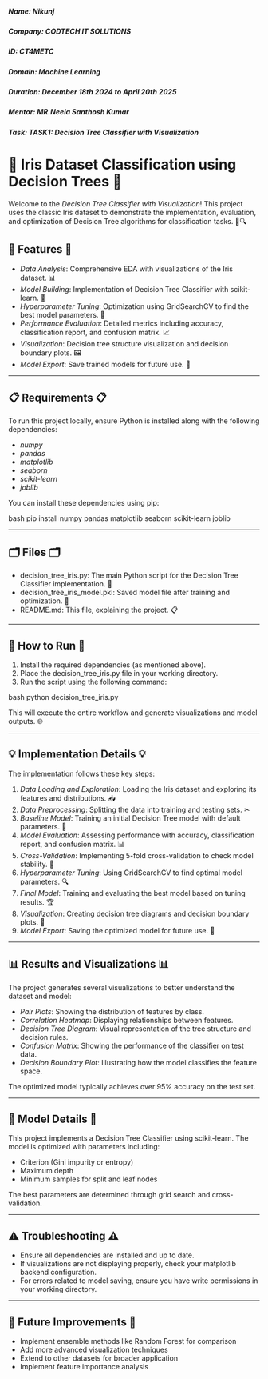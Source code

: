 ##### *Name:* Nikunj
##### *Company:* CODTECH IT SOLUTIONS
##### *ID:* CT4METC
##### *Domain:* Machine Learning
##### *Duration:* December 18th 2024 to April 20th 2025
##### *Mentor:* MR.Neela Santhosh Kumar
##### *Task:* TASK1: Decision Tree Classifier with Visualization

# 🌟 Iris Dataset Classification using Decision Trees 🌟

Welcome to the *Decision Tree Classifier with Visualization*! This project uses the classic Iris dataset to demonstrate the implementation, evaluation, and optimization of Decision Tree algorithms for classification tasks. 🌸🔍

## 🌟 Features 🌟

- *Data Analysis*: Comprehensive EDA with visualizations of the Iris dataset. 📊
- *Model Building*: Implementation of Decision Tree Classifier with scikit-learn. 🌲
- *Hyperparameter Tuning*: Optimization using GridSearchCV to find the best model parameters. 🔧
- *Performance Evaluation*: Detailed metrics including accuracy, classification report, and confusion matrix. 📈
- *Visualization*: Decision tree structure visualization and decision boundary plots. 🖼
- *Model Export*: Save trained models for future use. 💾

---

## 📋 Requirements 📋

To run this project locally, ensure Python is installed along with the following dependencies:

- *numpy*
- *pandas*
- *matplotlib*
- *seaborn*
- *scikit-learn*
- *joblib*

You can install these dependencies using pip:

bash
pip install numpy pandas matplotlib seaborn scikit-learn joblib


---

## 🗂 Files 🗂

- decision_tree_iris.py: The main Python script for the Decision Tree Classifier implementation. 📄
- decision_tree_iris_model.pkl: Saved model file after training and optimization. 🧠
- README.md: This file, explaining the project. 📋

---

## 🚀 How to Run 🚀

1. Install the required dependencies (as mentioned above).
2. Place the decision_tree_iris.py file in your working directory.
3. Run the script using the following command:

bash
python decision_tree_iris.py


This will execute the entire workflow and generate visualizations and model outputs. 🌐

---

## 💡 Implementation Details 💡

The implementation follows these key steps:

1. *Data Loading and Exploration*: Loading the Iris dataset and exploring its features and distributions. 📥
2. *Data Preprocessing*: Splitting the data into training and testing sets. ✂
3. *Baseline Model*: Training an initial Decision Tree model with default parameters. 🌱
4. *Model Evaluation*: Assessing performance with accuracy, classification report, and confusion matrix. 📊
5. *Cross-Validation*: Implementing 5-fold cross-validation to check model stability. 🔄
6. *Hyperparameter Tuning*: Using GridSearchCV to find optimal model parameters. 🔍
7. *Final Model*: Training and evaluating the best model based on tuning results. 🏆
8. *Visualization*: Creating decision tree diagrams and decision boundary plots. 🎨
9. *Model Export*: Saving the optimized model for future use. 💾

---

## 📊 Results and Visualizations 📊

The project generates several visualizations to better understand the dataset and model:

- *Pair Plots*: Showing the distribution of features by class.
- *Correlation Heatmap*: Displaying relationships between features.
- *Decision Tree Diagram*: Visual representation of the tree structure and decision rules.
- *Confusion Matrix*: Showing the performance of the classifier on test data.
- *Decision Boundary Plot*: Illustrating how the model classifies the feature space.

The optimized model typically achieves over 95% accuracy on the test set.

---

## 🤖 Model Details 🤖

This project implements a Decision Tree Classifier using scikit-learn. The model is optimized with parameters including:
- Criterion (Gini impurity or entropy)
- Maximum depth
- Minimum samples for split and leaf nodes

The best parameters are determined through grid search and cross-validation.

---

## ⚠ Troubleshooting ⚠

- Ensure all dependencies are installed and up to date.
- If visualizations are not displaying properly, check your matplotlib backend configuration.
- For errors related to model saving, ensure you have write permissions in your working directory.

---

## 📝 Future Improvements 📝

- Implement ensemble methods like Random Forest for comparison
- Add more advanced visualization techniques
- Extend to other datasets for broader application
- Implement feature importance analysis